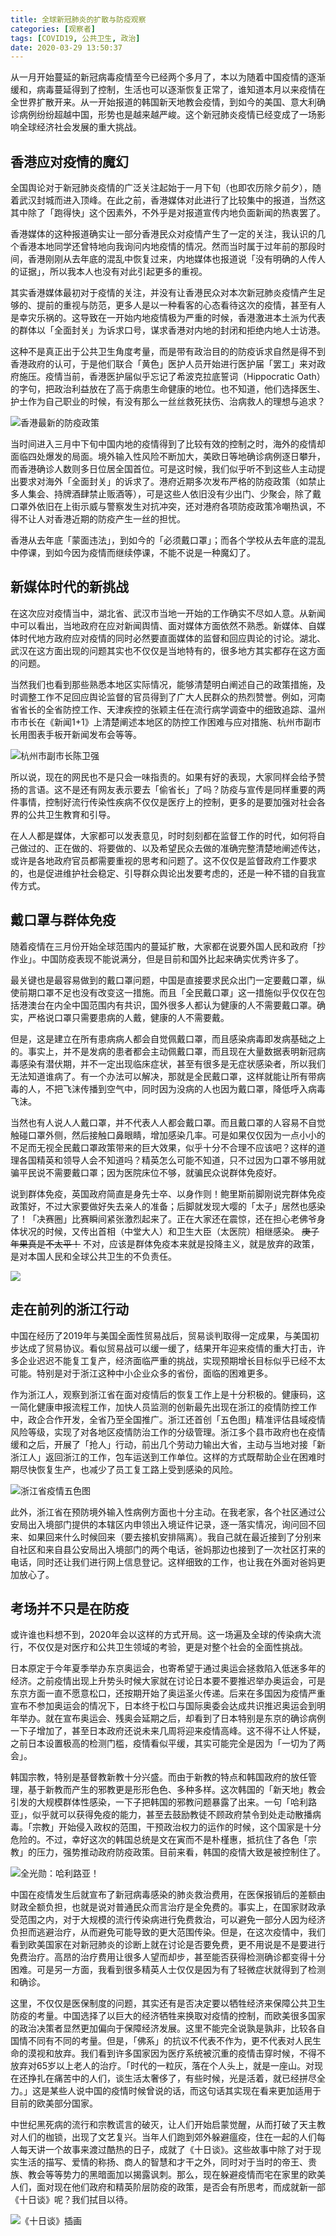 ```yaml
---
title: 全球新冠肺炎的扩散与防疫观察
categories: [观察者]
tags: [COVID19, 公共卫生, 政治]
date: 2020-03-29 13:50:37
---
```


从一月开始蔓延的新冠病毒疫情至今已经两个多月了，本以为随着中国疫情的逐渐缓和，病毒蔓延得到了控制，生活也可以逐渐恢复正常了，谁知道本月以来疫情在全世界扩散开来。从一开始报道的韩国新天地教会疫情，到如今的美国、意大利确诊病例纷纷超越中国，形势也是越来越严峻。这个新冠肺炎疫情已经变成了一场影响全球经济社会发展的重大挑战。<!--more-->

## 香港应对疫情的魔幻

全国舆论对于新冠肺炎疫情的广泛关注起始于一月下旬（也即农历除夕前夕），随着武汉封城而进入顶峰。在此之前，香港媒体对此进行了比较集中的报道，当然这其中除了「跑得快」这个因素外，不外乎是对报道宣传内地负面新闻的热衷罢了。

香港媒体的这种报道确实让一部分香港民众对疫情产生了一定的关注，我认识的几个香港本地同学还曾特地向我询问内地疫情的情况。然而当时属于过年前的那段时间，香港刚刚从去年底的混乱中恢复过来，内地媒体也报道说「没有明确的人传人的证据」，所以我本人也没有对此引起更多的重视。

其实香港媒体最初对于疫情的关注，并没有让香港民众对本次新冠肺炎疫情产生足够的、提前的重视与防范，更多人是以一种看客的心态看待这次的疫情，甚至有人是幸灾乐祸的。这导致在一开始内地疫情极为严重的时候，香港激进本土派为代表的群体以「全面封关」为诉求口号，谋求香港对内地的封闭和拒绝内地人士访港。

这种不是真正出于公共卫生角度考量，而是带有政治目的的防疫诉求自然是得不到香港政府的认可，于是他们联合「黄色」医护人员开始进行医护届「罢工」来对政府施压。疫情当前，香港医护届似乎忘记了希波克拉底誓词（Hippocratic Oath）的字句，把政治利益放在了高于病患生命健康的地位。也不知道，他们选择医生、护士作为自己职业的时候，有没有那么一丝丝救死扶伤、治病救人的理想与追求？

![香港最新的防疫政策](https://web-1256060851.file.myqcloud.com/images/2020/全球新冠肺炎的扩散与防疫观察/hongkong.jpg!400x)

当时间进入三月中下旬中国内地的疫情得到了比较有效的控制之时，海外的疫情却面临四处爆发的局面。境外输入性风险不断加大，美欧日等地确诊病例逐日攀升，而香港确诊人数则多日位居全国首位。可是这时候，我们似乎听不到这些人主动提出要求对海外「全面封关」的诉求了。港府近期多次发布严格的防疫政策（如禁止多人集会、持牌酒肆禁止贩酒等），可是这些人依旧没有少出门、少聚会，除了戴口罩外依旧在上街示威与警察发生对抗冲突，还对港府各项防疫政策冷嘲热讽，不得不让人对香港近期的防疫产生一丝的担忧。

香港从去年底「蒙面违法」，到如今的「必须戴口罩」；而各个学校从去年底的混乱中停课，到如今因为疫情而继续停课，不能不说是一种魔幻了。

## 新媒体时代的新挑战

在这次应对疫情当中，湖北省、武汉市当地一开始的工作确实不尽如人意。从新闻中可以看出，当地政府在应对新闻舆情、面对媒体方面依然不熟悉。新媒体、自媒体时代地方政府应对疫情的同时必然要直面媒体的监督和回应舆论的讨论。湖北、武汉在这方面出现的问题其实也不仅仅是当地特有的，很多地方其实都存在这方面的问题。

当然我们也看到那些熟悉本地区实际情况，能够清楚明白阐述自己的政策措施，及时调整工作不足回应舆论监督的官员得到了广大人民群众的热烈赞誉。例如，河南省省长的全省防控工作、天津疾控的张颖主任在流行病学调查中的细致追踪、温州市市长在《新闻1+1》上清楚阐述本地区的防控工作困难与应对措施、杭州市副市长用图表手板开新闻发布会等等。

![杭州市副市长陈卫强](https://web-1256060851.file.myqcloud.com/images/2020/全球新冠肺炎的扩散与防疫观察/hangzhou.jpg!500x)

所以说，现在的网民也不是只会一味指责的。如果有好的表现，大家同样会给予赞扬的言语。这不是还有网友表示要去「偷省长」了吗？防疫与宣传是同样重要的两件事情，控制好流行传染性疾病不仅仅是医疗上的控制，更多的是要加强对社会各界的公共卫生教育和引导。

在人人都是媒体，大家都可以发表意见，时时刻刻都在监督工作的时代，如何将自己做过的、正在做的、将要做的、以及希望民众去做的准确完整清楚地阐述传达，或许是各地政府官员都需要重视的思考和问题了。这不仅仅是监督政府工作要求的，也是促进维护社会稳定、引导群众舆论出发要考虑的，还是一种不错的自我宣传方式。

## 戴口罩与群体免疫

随着疫情在三月份开始全球范围内的蔓延扩散，大家都在说要外国人民和政府「抄作业」。中国防疫表现不能说满分，但是目前和国外比起来确实优秀许多了。

最关键也是最容易做到的戴口罩问题，中国是直接要求民众出门一定要戴口罩，纵使前期口罩不足也没有改变这一措施。而且「全民戴口罩」这一措施似乎仅仅在包括港澳台在内全中国范围内有共识，国外很多人都认为健康的人不需要戴口罩。确实，严格说口罩只需要患病的人戴，健康的人不需要戴。

但是，这是建立在所有患病病人都会自觉佩戴口罩，而且感染病毒即发病基础之上的。事实上，并不是发病的患者都会主动佩戴口罩，而且现在大量数据表明新冠病毒感染有潜伏期，并不一定出现临床症状，甚至有很多是无症状感染者，所以我们无法知道谁病了。有一个办法可以解决，那就是全民戴口罩，这样就能让所有带病毒的人，不把飞沫传播到空气中，同时因为没病的人也因为戴口罩，降低呼入病毒飞沫。

当然也有人说人人戴口罩，并不代表人人都会戴口罩。而且戴口罩的人容易不自觉触碰口罩外侧，然后接触口鼻眼睛，增加感染几率。可是如果仅仅因为一点小小的不足而无视全民戴口罩政策带来的巨大效果，似乎十分不合理不应该吧？这样的道理各国精英和领导人会不知道吗？精英怎么可能不知道，只不过因为口罩不够用就骗平民说不需要戴口罩；因为医院床位不够，就骗民众说群体免疫好。

说到群体免疫，英国政府简直是身先士卒、以身作则！鲍里斯前脚刚说完群体免疫政策好，不过大家要做好失去亲人的准备；后脚就发现大嘤的「太子」居然也感染了！「决赛圈」比赛瞬间紧张激烈起来了。正在大家还在震惊，还在担心老佛爷身体状况的时候，又传出首相（中堂大人）和卫生大臣（太医院）相继感染。 ~~庚子年果真是不太平！~~ 不对，应该是群体免疫本来就是投降主义，就是放弃的政策，是对本国人民和全球公共卫生的不负责任。

![](https://web-1256060851.file.myqcloud.com/images/2020/全球新冠肺炎的扩散与防疫观察/uk.jpg!400x)

## 走在前列的浙江行动

中国在经历了2019年与美国全面性贸易战后，贸易谈判取得一定成果，与美国初步达成了贸易协议。看似贸易战可以缓一缓了，结果开年迎来疫情的重大打击，许多企业迟迟不能复工复产，经济面临严重的挑战，实现预期增长目标似乎已经不太可能。特别是对于浙江这种中小企业众多的省份，面临的困难更多。

作为浙江人，观察到浙江省在面对疫情后的恢复工作上是十分积极的。健康码，这一简化健康申报流程工作，加快人员监测的创新最先出现在浙江的疫情防控工作中，政企合作开发，全省乃至全国推广。浙江还首创「五色图」精准评估县域疫情风险等级，实现了对各地区疫情防治工作的分级管理。浙江多个县市政府也在疫情缓和之后，开展了「抢人」行动，前出几个劳动力输出大省，主动与当地对接「新浙江人」返回浙江的工作，包车运送到工作单位。这样的方式既帮助企业在困难时期尽快恢复生产，也减少了员工复工路上受到感染的风险。

![浙江省疫情五色图](https://web-1256060851.file.myqcloud.com/images/2020/全球新冠肺炎的扩散与防疫观察/zhejiang.png!600x)

此外，浙江省在预防境外输入性病例方面也十分主动。在我老家，各个社区通过公安局出入境部门提供的本辖区内申领出入境证件记录，逐一落实情况，询问回不回来、如果回来什么时候回来（要去接机安排隔离）。我自己就在最近接到了分别来自社区和来自县公安局出入境部门的两个电话，爸妈那边也接到了一次社区打来的电话，同时还让我们进行网上信息登记。这样细致的工作，也让我在外面对爸妈更加放心了。

## 考场并不只是在防疫

或许谁也料想不到，2020年会以这样的方式开局。这一场遍及全球的传染病大流行，不仅仅是对医疗和公共卫生领域的考验，更是对整个社会的全面性挑战。

日本原定于今年夏季举办东京奥运会，也寄希望于通过奥运会拯救陷入低迷多年的经济。之前疫情出现上升势头时候大家就在讨论日本要不要推迟举办奥运会，可是东京方面一直不愿意松口，还按期开始了奥运圣火传递。后来在多国因为疫情严重宣布不参加奥运会的情况下，日本终于松口与国际奥委会达成共识推迟奥运会到明年举办。就在宣布奥运会、残奥会延期之后，却看到了日本特别是东京的确诊病例一下子增加了，甚至日本政府还说未来几周将迎来疫情高峰。这不得不让人怀疑，之前日本设置极高的检测门槛，疫情看似平缓，其实可能完全是因为「一切为了两会」。

韩国宗教，特别是基督教新教十分兴盛。而由于新教的特点和韩国政府的放任管理，基于新教而产生的邪教更是形形色色、多种多样。这次韩国的「新天地」教会引发的大规模群体性感染，一下子把韩国的邪教问题暴露了出来。一句「哈利路亚」，似乎就可以获得免疫的能力，甚至去鼓励教徒不顾政府禁令到处走动散播病毒。「宗教」开始侵入政权的范围，干预政治权力的运作的时候，这个国家是十分危险的。不过，幸好这次的韩国总统是文在寅而不是朴槿惠，抵抗住了各色「宗教」的压力，强势推动政府防疫政策。目前来看，韩国的疫情大致是被控制住了。

![全光勋：哈利路亚！](https://web-1256060851.file.myqcloud.com/images/2020/全球新冠肺炎的扩散与防疫观察/korea.jpg!300x)

中国在疫情发生后就宣布了新冠病毒感染的肺炎救治费用，在医保报销后的差额由财政全额负担，也就是说对普通民众而言治疗是全免费的。事实上，在国家财政承受范围之内，对于大规模的流行传染病进行免费救治，可以避免一部分人因为经济负担而逃避治疗，从而避免可能导致的更大范围传染。但是，在这次疫情中，我们看到欧美国家在对新冠肺炎的诊断上就在讨论是否要免费，更不用说是不是要进行免费治疗。高昂的治疗费用让很多人望而却步，甚至能否获得检测确诊都变得十分困难。可是另一方面，我看到很多精英人士仅仅是因为有了轻微症状就得到了检测和确诊。

这里，不仅仅是医保制度的问题，其实还有是否决定要以牺牲经济来保障公共卫生防疫的考量。中国选择了以巨大的经济牺牲来换取对疫情的控制，而欧美很多国家的政治决策者显然更加偏向于保障经济发展。这里不能完全说孰是孰非，比较各自国情不同有不同的考量。但是，「佛系」的抗议不代表不作为，更不代表对人民生命的漠视和放弃。我们看到许多国家因为医疗系统被沉重的疫情击穿时候，不得不放弃对65岁以上老人的治疗。「时代的一粒灰，落在个人头上，就是一座山。对现在还挣扎在痛苦中的人们，谈生活太奢侈了，有些时候，光是活着，就已经拼尽全力。」这是某些人说中国的疫情时候曾说的话，而这句话其实现在看来更加适用于目前的欧美部分国家。

中世纪黑死病的流行和宗教谎言的破灭，让人们开始启蒙觉醒，从而打破了天主教对人们的枷锁，出现了文艺复兴。当年人们跑到郊外躲避瘟疫，住在一起的人们每人每天讲一个故事来渡过酷热的日子，成就了《十日谈》。这些故事中除了对于现实生活的描写、爱情的称扬、商人的智慧和才干之外，同时对于当时的帝王、贵族、教会等等势力的黑暗面加以揭露讽刺。那么，现在躲避疫情而宅在家里的欧美人们，面对现在他们政府和精英阶层防疫的政策，是否会有所思考，而成就新一部《十日谈》呢？我们拭目以待。

![《十日谈》插画](https://web-1256060851.file.myqcloud.com/images/2020/全球新冠肺炎的扩散与防疫观察/decameron.jpg!500x)